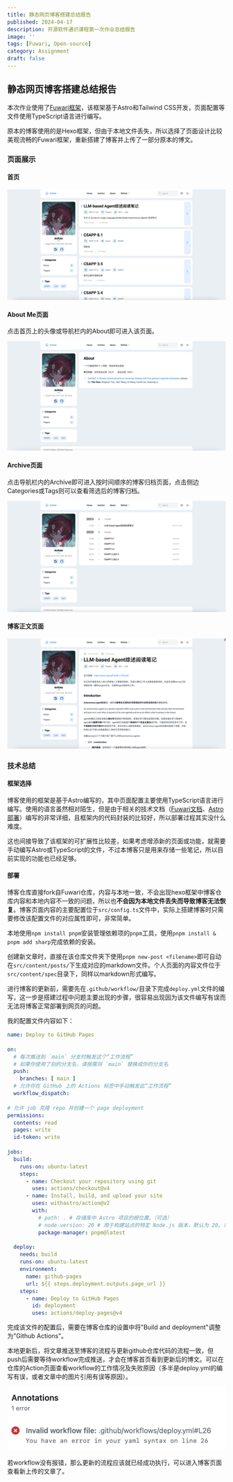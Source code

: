 ```yaml
---
title: 静态网页博客搭建总结报告
published: 2024-04-17
description: 开源软件通识课程第一次作业总结报告
image: ''
tags: [Fuwari, Open-source]
category: Assignment
draft: false 
---
```




## 静态网页博客搭建总结报告

本次作业使用了[Fuwari框架](https://github.com/saicaca/fuwari/tree/main)，该框架基于Astro和Tailwind CSS开发，页面配置等文件使用TypeScript语言进行编写。

原本的博客使用的是Hexo框架，但由于本地文件丢失，所以选择了页面设计比较美观流畅的Fuwari框架，重新搭建了博客并上传了一部分原本的博文。



### 页面展示

#### 首页

![](homepage.png)

#### About Me页面

点击首页上的头像或导航栏内的About即可进入该页面。

![image-20240417093244427](profile.png)

#### Archive页面

点击导航栏内的Archive即可进入按时间顺序的博客归档页面，点击侧边Categories或Tags则可以查看筛选后的博客归档。

![](archive.png)

#### 博客正文页面

![](post.png)



### 技术总结

#### 框架选择

博客使用的框架是基于Astro编写的，其中页面配置主要使用TypeScript语言进行编写。使用的语言虽然相对陌生，但是由于相关的技术文档（[Fuwari文档](https://github.com/saicaca/fuwari/blob/main/README.zh-CN.md)、[Astro部署](https://docs.astro.build/zh-cn/guides/deploy/)）编写的非常详细，且框架内的代码封装的比较好，所以部署过程其实没什么难度。

这也间接导致了该框架的可扩展性比较差，如果考虑增添新的页面或功能，就需要手动编写Astro或TypeScript的文件，不过本博客只是用来存储一些笔记，所以目前实现的功能也已经足够。



#### 部署

博客仓库直接fork自Fuwari仓库，内容与本地一致，不会出现hexo框架中博客仓库内容和本地内容不一致的问题，所以也**不会因为本地文件丢失而导致博客无法恢复**。博客页面内容的主要配置位于`src/config.ts`文件中，实际上搭建博客时只需要修改该配置文件的对应属性即可，非常简单。

本地使用`npm install pnpm`安装管理依赖项的`pnpm`工具，使用`pnpm install & pnpm add sharp`完成依赖的安装。

创建新文章时，直接在该仓库文件夹下使用`pnpm new-post <filename>`即可自动在`src/content/posts/`下生成对应的markdown文件。个人页面的内容文件位于`src/content/spec`目录下，同样以markdown形式编写。

进行博客的更新前，需要先在`.github/workflow/`目录下完成`deploy.yml`文件的编写，这一步是搭建过程中问题主要出现的步骤，很容易出现因为该文件编写有误而无法将博客正常部署到网页的问题。

我的配置文件内容如下：

```yaml
name: Deploy to GitHub Pages

on:
  # 每次推送到 `main` 分支时触发这个“工作流程”
  # 如果你使用了别的分支名，请按需将 `main` 替换成你的分支名
  push:
    branches: [ main ]
  # 允许你在 GitHub 上的 Actions 标签中手动触发此“工作流程”
  workflow_dispatch:

# 允许 job 克隆 repo 并创建一个 page deployment
permissions:
  contents: read
  pages: write
  id-token: write

jobs:
  build:
    runs-on: ubuntu-latest
    steps:
      - name: Checkout your repository using git
        uses: actions/checkout@v4
      - name: Install, build, and upload your site
        uses: withastro/action@v2
        with:
          # path: . # 存储库中 Astro 项目的根位置。（可选）
          # node-version: 20 # 用于构建站点的特定 Node.js 版本，默认为 20。（可选）
          package-manager: pnpm@latest

  deploy:
    needs: build
    runs-on: ubuntu-latest
    environment:
      name: github-pages
      url: ${{ steps.deployment.outputs.page_url }}
    steps:
      - name: Deploy to GitHub Pages
        id: deployment
        uses: actions/deploy-pages@v4
```

完成该文件的配置后，需要在博客仓库的设置中将"Build and deployment"调整为"Github Actions"。

本地更新后，将文章推送至博客的流程与更新github仓库代码的流程一致，但push后需要等待workflow完成推送，才会在博客首页看到更新后的博文。可以在仓库的Action页面查看workflow的工作情况及失败原因（多半是deploy.yml的编写有误，或者文章中的图片引用有误等原因）。

![](workflow.png)

若workflow没有报错，那么更新的流程应该就已经成功执行，可以进入博客页面查看新上传的文章了。